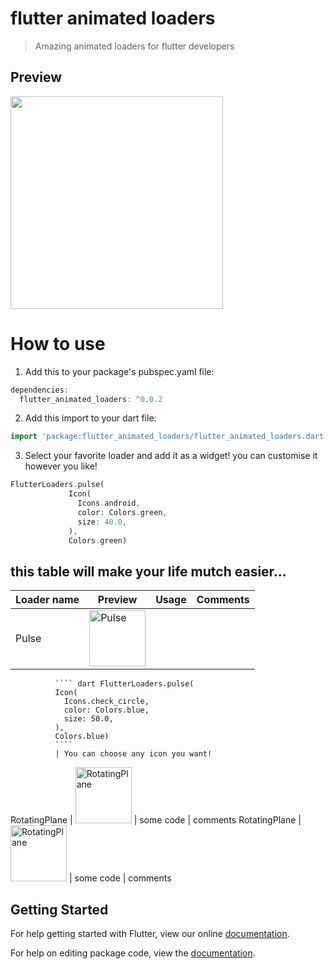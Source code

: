 # flutter animated loaders

>Amazing animated loaders for flutter developers


## Preview

<img src="https://github.com/studioidan/FlutterAnimatedLoaders/blob/master/art/screen.gif" width="340px" />

# How to use
 1. Add this to your package's pubspec.yaml file:

````dart
dependencies:
  flutter_animated_loaders: ^0.0.2
  ````
  
 2. Add this import to your dart file:

````dart
import 'package:flutter_animated_loaders/flutter_animated_loaders.dart';
  ````

 3. Select your favorite loader and add it as a widget!
 you can customise it however you like!
 
 ````dart
 FlutterLoaders.pulse(
              Icon(
                Icons.android,
                color: Colors.green,
                size: 40.0,
              ),
              Colors.green)
  ````
 
 ## this table will make your life mutch easier...


Loader name | Preview | Usage | Comments
------------     |   -------------   |    ------------    |    ------------
Pulse    | <img src='https://github.com/studioidan/FlutterAnimatedLoaders/blob/master/art/pulse.gif' alt='Pulse' width="90px" height="90px"/> | 
              ```` dart FlutterLoaders.pulse(
              Icon(
                Icons.check_circle,
                color: Colors.blue,
                size: 50.0,
              ),
              Colors.blue)
              ````
              | You can choose any icon you want!
RotatingPlane    | <img src='https://raw.githubusercontent.com/ybq/AndroidSpinKit/master/art/RotatingPlane.gif' alt='RotatingPlane' width="90px" height="90px"/> | some code | comments
RotatingPlane    | <img src='https://raw.githubusercontent.com/ybq/AndroidSpinKit/master/art/RotatingPlane.gif' alt='RotatingPlane' width="90px" height="90px"/> | some code | comments





## Getting Started

For help getting started with Flutter, view our online [documentation](https://flutter.io/).

For help on editing package code, view the [documentation](https://flutter.io/developing-packages/).
